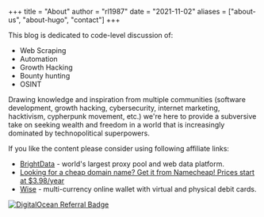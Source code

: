 +++
title = "About"
author = "rl1987"
date = "2021-11-02"
aliases = ["about-us", "about-hugo", "contact"]
+++

This blog is dedicated to code-level discussion of:

* Web Scraping
* Automation
* Growth Hacking
* Bounty hunting
* OSINT

Drawing knowledge and inspiration from multiple communities (software 
development, growth hacking, cybersecurity, internet marketing, hacktivism, 
cypherpunk movement, etc.) we're here to provide a subversive take on seeking 
wealth and freedom in a world that is increasingly dominated by technopolitical 
superpowers.

If you like the content please consider using following affiliate links:

* [BrightData](https://get.brightdata.com/pa7d0cd) - world's largest proxy
pool and web data platform.
* [Looking for a cheap domain name? Get it from Namecheap! Prices start at $3.98/year](https://www.jdoqocy.com/click-100969061-11429053)
* [Wise](https://wise.prf.hn/click/camref:1101lGnmf) - multi-currency online
wallet with virtual and physical debit cards.

[![DigitalOcean Referral Badge](https://web-platforms.sfo2.cdn.digitaloceanspaces.com/WWW/Badge%201.svg)](https://www.digitalocean.com/?refcode=1ff2f82a3ad8&utm_campaign=Referral_Invite&utm_medium=Referral_Program&utm_source=badge)

